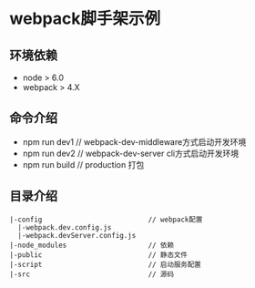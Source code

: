 # webpack脚手架示例

## 环境依赖
  * node > 6.0
  * webpack > 4.X

## 命令介绍
  * npm run dev1       // webpack-dev-middleware方式启动开发环境
  * npm run dev2       // webpack-dev-server cli方式启动开发环境
  * npm run build      // production 打包
  

## 目录介绍
```
|-config                          // webpack配置
  |-webpack.dev.config.js
  |-webpack.devServer.config.js
|-node_modules                    // 依赖
|-public                          // 静态文件
|-script                          // 启动服务配置
|-src                             // 源码
```
